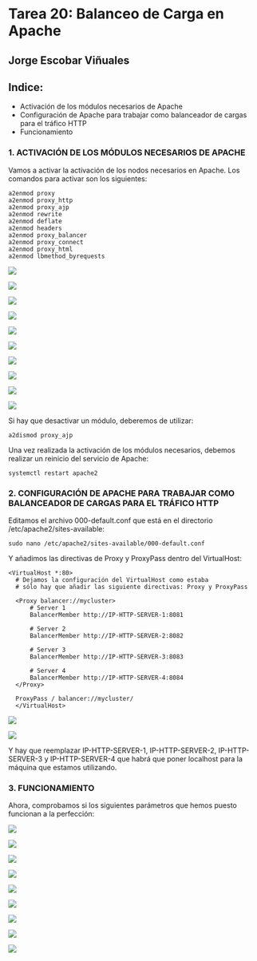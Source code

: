 # Tarea 20: Balanceo de Carga en Apache

  ## Jorge Escobar Viñuales

  ## Indice:
 - Activación de los módulos necesarios de Apache
 - Configuración de Apache para trabajar como balanceador de cargas para el tráfico HTTP
 - Funcionamiento

 ### 1. ACTIVACIÓN DE LOS MÓDULOS NECESARIOS DE APACHE

Vamos a activar la activación de los nodos necesarios en Apache. Los comandos para activar son los siguientes:

    a2enmod proxy
    a2enmod proxy_http
    a2enmod proxy_ajp
    a2enmod rewrite
    a2enmod deflate
    a2enmod headers
    a2enmod proxy_balancer
    a2enmod proxy_connect
    a2enmod proxy_html
    a2enmod lbmethod_byrequests

![](https://github.com/Jorgeev27/GIT/blob/main/img/Tarea%2020%20-%20Balanceo%20de%20Carga%20en%20Apache/Balanceo%20Cargas%201.png)

![](https://github.com/Jorgeev27/GIT/blob/main/img/Tarea%2020%20-%20Balanceo%20de%20Carga%20en%20Apache/Balanceo%20Cargas%202.png)

![](https://github.com/Jorgeev27/GIT/blob/main/img/Tarea%2020%20-%20Balanceo%20de%20Carga%20en%20Apache/Balanceo%20Cargas%203.png)

![](https://github.com/Jorgeev27/GIT/blob/main/img/Tarea%2020%20-%20Balanceo%20de%20Carga%20en%20Apache/Balanceo%20Cargas%204.png)

![](https://github.com/Jorgeev27/GIT/blob/main/img/Tarea%2020%20-%20Balanceo%20de%20Carga%20en%20Apache/Balanceo%20Cargas%205.png)

![](https://github.com/Jorgeev27/GIT/blob/main/img/Tarea%2020%20-%20Balanceo%20de%20Carga%20en%20Apache/Balanceo%20Cargas%206.png)

![](https://github.com/Jorgeev27/GIT/blob/main/img/Tarea%2020%20-%20Balanceo%20de%20Carga%20en%20Apache/Balanceo%20Cargas%207.png)

![](https://github.com/Jorgeev27/GIT/blob/main/img/Tarea%2020%20-%20Balanceo%20de%20Carga%20en%20Apache/Balanceo%20Cargas%208.png)

![](https://github.com/Jorgeev27/GIT/blob/main/img/Tarea%2020%20-%20Balanceo%20de%20Carga%20en%20Apache/Balanceo%20Cargas%209.png)

![](https://github.com/Jorgeev27/GIT/blob/main/img/Tarea%2020%20-%20Balanceo%20de%20Carga%20en%20Apache/Balanceo%20Cargas%2010.png)

Si hay que desactivar un módulo, deberemos de utilizar:

    a2dismod proxy_ajp

Una vez realizada la activación de los módulos necesarios, debemos realizar un reinicio del servicio de Apache:

    systemctl restart apache2

 ### 2. CONFIGURACIÓN DE APACHE PARA TRABAJAR COMO BALANCEADOR DE CARGAS PARA EL TRÁFICO HTTP

Editamos el archivo 000-default.conf que está en el directorio /etc/apache2/sites-available:

    sudo nano /etc/apache2/sites-available/000-default.conf

Y añadimos las directivas de Proxy y ProxyPass dentro del VirtualHost:

    <VirtualHost *:80>
      # Dejamos la configuración del VirtualHost como estaba
      # sólo hay que añadir las siguiente directivas: Proxy y ProxyPass

      <Proxy balancer://mycluster>
          # Server 1
          BalancerMember http://IP-HTTP-SERVER-1:8081

          # Server 2
          BalancerMember http://IP-HTTP-SERVER-2:8082

          # Server 3
          BalancerMember http://IP-HTTP-SERVER-3:8083

          # Server 4
          BalancerMember http://IP-HTTP-SERVER-4:8084
      </Proxy>

      ProxyPass / balancer://mycluster/
      </VirtualHost>

![](https://github.com/Jorgeev27/GIT/blob/main/img/Tarea%2020%20-%20Balanceo%20de%20Carga%20en%20Apache/Balanceo%20Cargas%2011.png)

![](https://github.com/Jorgeev27/GIT/blob/main/img/Tarea%2020%20-%20Balanceo%20de%20Carga%20en%20Apache/Balanceo%20Cargas%2012.png)

Y hay que reemplazar IP-HTTP-SERVER-1, IP-HTTP-SERVER-2, IP-HTTP-SERVER-3 y IP-HTTP-SERVER-4 que habrá que poner localhost para la máquina que estamos utilizando.

  ### 3. FUNCIONAMIENTO

Ahora, comprobamos si los siguientes parámetros que hemos puesto funcionan a la perfección:

![](https://github.com/Jorgeev27/GIT/blob/main/img/Tarea%2020%20-%20Balanceo%20de%20Carga%20en%20Apache/Balanceo%20Cargas%2013.png)

![](https://github.com/Jorgeev27/GIT/blob/main/img/Tarea%2020%20-%20Balanceo%20de%20Carga%20en%20Apache/Balanceo%20Cargas%2014.png)

![](https://github.com/Jorgeev27/GIT/blob/main/img/Tarea%2020%20-%20Balanceo%20de%20Carga%20en%20Apache/Balanceo%20Cargas%2015.png)

![](https://github.com/Jorgeev27/GIT/blob/main/img/Tarea%2020%20-%20Balanceo%20de%20Carga%20en%20Apache/Balanceo%20Cargas%2016.png)

![](https://github.com/Jorgeev27/GIT/blob/main/img/Tarea%2020%20-%20Balanceo%20de%20Carga%20en%20Apache/Balanceo%20Cargas%2017.png)

![](https://github.com/Jorgeev27/GIT/blob/main/img/Tarea%2020%20-%20Balanceo%20de%20Carga%20en%20Apache/Balanceo%20Cargas%2018.png)

![](https://github.com/Jorgeev27/GIT/blob/main/img/Tarea%2020%20-%20Balanceo%20de%20Carga%20en%20Apache/Balanceo%20Cargas%2019.png)

![](https://github.com/Jorgeev27/GIT/blob/main/img/Tarea%2020%20-%20Balanceo%20de%20Carga%20en%20Apache/Balanceo%20Cargas%2020.png)

![](https://github.com/Jorgeev27/GIT/blob/main/img/Tarea%2020%20-%20Balanceo%20de%20Carga%20en%20Apache/Balanceo%20Cargas%2021.png)
